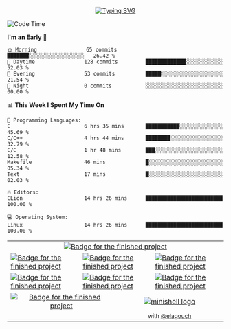 <p align="center">
<a href="https://git.io/typing-svg"><img src="https://readme-typing-svg.demolab.com?font=Fira+Code&weight=500&size=30&pause=1000&color=F718C9&center=true&vCenter=true&width=435&lines=Hi+!+I'm+maximart" alt="Typing SVG" /></a>
</p>

<!--START_SECTION:waka-->
![Code Time](http://img.shields.io/badge/Code%20Time-198%20hrs%2022%20mins-blue)

**I'm an Early 🐤** 

```text
🌞 Morning                65 commits          ███████░░░░░░░░░░░░░░░░░░   26.42 % 
🌆 Daytime                128 commits         █████████████░░░░░░░░░░░░   52.03 % 
🌃 Evening                53 commits          █████░░░░░░░░░░░░░░░░░░░░   21.54 % 
🌙 Night                  0 commits           ░░░░░░░░░░░░░░░░░░░░░░░░░   00.00 % 
```


📊 **This Week I Spent My Time On** 

```text
💬 Programming Languages: 
C                        6 hrs 35 mins       ███████████░░░░░░░░░░░░░░   45.69 % 
C/C++                    4 hrs 44 mins       ████████░░░░░░░░░░░░░░░░░   32.79 % 
C/C                      1 hr 48 mins        ███░░░░░░░░░░░░░░░░░░░░░░   12.58 % 
Makefile                 46 mins             █░░░░░░░░░░░░░░░░░░░░░░░░   05.34 % 
Text                     17 mins             █░░░░░░░░░░░░░░░░░░░░░░░░   02.03 % 

🔥 Editors: 
CLion                    14 hrs 26 mins      █████████████████████████   100.00 % 

💻 Operating System: 
Linux                    14 hrs 26 mins      █████████████████████████   100.00 % 
```


<!--END_SECTION:waka-->
<table align="center" border="0">
  <tr>
    <td colspan="6" align="center"><a href="https://github.com/Manomania/libft"><img src="https://raw.githubusercontent.com/ayogun/42-project-badges/refs/heads/main/badges/libftm.png" alt="Badge for the finished project" /></a></td>
  </tr>
  <tr>
    <td colspan="2"><a href="https://github.com/Manomania/ft_printf"><img src="https://raw.githubusercontent.com/ayogun/42-project-badges/refs/heads/main/badges/ft_printfm.png" alt="Badge for the finished project" /></a></td>
    <td colspan="2"><a href="https://github.com/Manomania/Get_next_line"><img src="https://raw.githubusercontent.com/ayogun/42-project-badges/refs/heads/main/badges/get_next_linem.png" alt="Badge for the finished project" /></a></td>
    <td colspan="2"><a href="https://github.com/Manomania/Born2beroot"><img src="https://raw.githubusercontent.com/ayogun/42-project-badges/refs/heads/main/badges/born2beroote.png" alt="Badge for the finished project" /></a></td>
  </tr>
  <tr>
    <td colspan="2"><a href="https://github.com/Manomania/minitalk"><img src="https://raw.githubusercontent.com/ayogun/42-project-badges/refs/heads/main/badges/minitalkm.png" alt="Badge for the finished project" /></a></td>
    <td colspan="2"><a href="https://github.com/Manomania/push_swap"><img src="https://raw.githubusercontent.com/ayogun/42-project-badges/refs/heads/main/badges/push_swapm.png" alt="Badge for the finished project" /></a></td>
    <td colspan="2"><a href="https://github.com/Manomania/so_long"><img src="https://raw.githubusercontent.com/ayogun/42-project-badges/refs/heads/main/badges/so_longm.png" alt="Badge for the finished project" /></a></td>
  </tr>
  <tr>
    <td colspan="3" align="center"><a href="https://github.com/Manomania/philosopher"><img src="https://raw.githubusercontent.com/ayogun/42-project-badges/refs/heads/main/badges/philosopherse.png" alt="Badge for the finished project" /></a></td>
    <td colspan="3" align="center"><a href="https://github.com/Manomania/minishell"><img src="https://github.com/ayogun/42-project-badges/raw/main/badges/minishelle.png" alt="minishell logo"></a></td>
  </tr>
  <tr>
    <td colspan="3" align="center"></td>
    <td colspan="6" align="center"><sub>with <a href="https://github.com/airone01/">@elagouch</a></sub></td>
  </tr>
</table>
